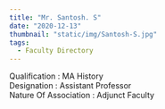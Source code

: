 ```yaml
---
title: "Mr. Santosh. S"
date: "2020-12-13"
thumbnail: "static/img/Santosh-S.jpg"
tags:
  - Faculty Directory
---
```


Qualification : MA History  
Designation : Assistant Professor  
Nature Of Association : Adjunct Faculty
